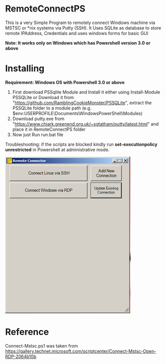 # RemoteConnectPS
This is a very Simple Program to remotely connect Windows machine via MSTSC or *nix systems via Putty (SSH).
It Uses SQLite as database to store remote IPAddress, Credentials and uses windows forms for basic GUI

**Note: It works only on Windows which has Powershell version 3.0 or above**

# Installing
**Requirement: Windows OS with Powershell 3.0 or above**

1. First download PSSqlite Module and Install it either using Install-Module PSSQLite or Download it from "https://github.com/RamblingCookieMonster/PSSQLite", extract the PSSQLite folder to a module path (e.g. $env:USERPROFILE\Documents\WindowsPowerShell\Modules\)
1. Download putty.exe from "https://www.chiark.greenend.org.uk/~sgtatham/putty/latest.html" and place it in RemoteConnectPS folder
1. Now just Run run.bat file

Troubleshooting: if the scripts are blocked kindly run **set-executionpolicy unrestricted** in Powershell at administrative mode.

![Main Screen](Screenshot-1.png)

# Reference
Connect-Mstsc.ps1 was taken from https://gallery.technet.microsoft.com/scriptcenter/Connect-Mstsc-Open-RDP-2064b10b

